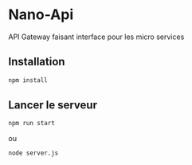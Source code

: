 # Nano-Api
API Gateway faisant interface pour les micro services

## Installation
```bash
npm install
```

## Lancer le serveur
```bash
npm run start
```
ou
```bash
node server.js
```